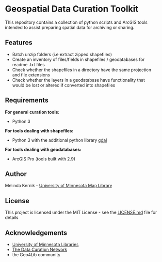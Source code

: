 # Geospatial Data Curation Toolkit

This repository contains a collection of python scripts and ArcGIS tools intended to assist preparing spatial data for archiving or sharing.

## Features

* Batch unzip folders (i.e extract zipped shapefiles)
* Create an inventory of files/fields in shapefiles / geodatabases for readme .txt files
* Check whether the shapefiles in a directory have the same projection and file extensions
* Check whether the layers in a geodatabase have functionality that would be lost or altered if converted into shapefiles

## Requirements

**For general curation tools:**
* Python 3

**For tools dealing with shapefiles:**
* Python 3 with the additional python library [gdal](https://gdal.org/)

**For tools dealing with geodatabases:**
* ArcGIS Pro (tools built with 2.9)

## Author

Melinda Kernik - [University of Minnesota Map Library](https://www.lib.umn.edu/about/staff/melinda-kernik)

## License

This project is licensed under the MIT License - see the [LICENSE.md](LICENSE.md) file for details

## Acknowledgements

* [University of Minnesota Libraries](https://www.lib.umn.edu/)
* [The Data Curation Network](https://datacurationnetwork.org/)
* the Geo4Lib community
